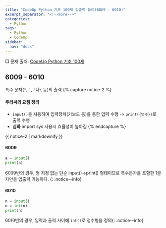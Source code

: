 ```yaml
---
title: "CodeUp Python 기초 100제 입출력 풀이(6009 - 6010)"
excerpt_separator: "<!--more-->"
categories:
  - Python
tags:
  - Python
  - CodeUp
sidebar:
  nav: "docs"
---
```

□ 문제 출처: [CodeUp Python 기초 100제](https://codeup.kr/problemsetsol.php?psid=33)

## 6009 - 6010
특수 문자(`"`, `'`, `"`나`\` 등)의 출력
{% capture notice-2 %}
#### 주리씨의 요점 정리
* `input()`을 사용하여 입력장치(키보드 등)를 통한 입력 수행 -> `print({변수})`로 출력 수행
* **심화** import sys 사용시 효율성이 높아짐
{% endcapture %}

<div class="notice">
  {{ notice-2 | markdownify }}
</div>

#### 6009
```python
a = input()
print(a)
```
6009번의 경우, 형 지정 없는 단순 input()->print() 형태이므로 특수문자를 포함한 1글자만을 입출력 가능하다. {: .notice--info}

#### 6010
```python
n = input()
n = int(n)
print(n)
```
6010번의 경우, 입력과 출력 사이에 `int()`로 정수형을 정의{: .notice--info}
